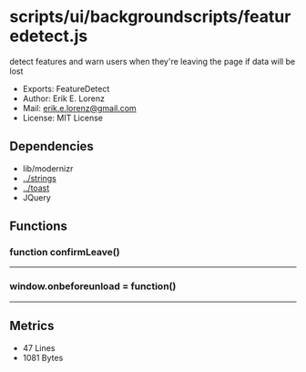 # scripts/ui/backgroundscripts/featuredetect.js


detect features and warn users when they're leaving the page if data will be lost

* Exports: FeatureDetect
* Author: Erik E. Lorenz 
* Mail: <erik.e.lorenz@gmail.com>
* License: MIT License


## Dependencies

* lib/modernizr
* <a href="../strings.html">../strings</a>
* <a href="../toast.html">../toast</a>
* JQuery


## Functions

###     function confirmLeave()

---

###       window.onbeforeunload = function()

---

## Metrics

* 47 Lines
* 1081 Bytes

